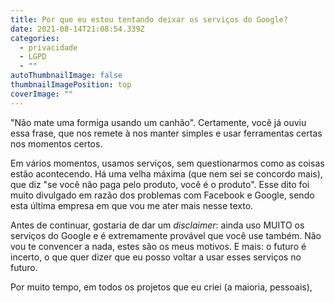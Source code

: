 ```yaml
---
title: Por que eu estou tentando deixar os serviços do Google?
date: 2021-08-14T21:08:54.339Z
categories:
  - privacidade
  - LGPD
  - ""
autoThumbnailImage: false
thumbnailImagePosition: top
coverImage: ""
---
```

"Não mate uma formiga usando um canhão". Certamente, você já ouviu essa frase, que nos remete à nos manter simples e usar ferramentas certas nos momentos certos.

Em vários momentos, usamos serviços, sem questionarmos como as coisas estão acontecendo. Há uma velha máxima (que nem sei se concordo mais), que diz "se você não paga pelo produto, você é o produto". Esse dito foi muito divulgado em razão dos problemas com Facebook e Google, sendo esta última empresa em que vou me ater mais nesse texto.

Antes de continuar, gostaria de dar um *disclaimer*: ainda uso MUITO os serviços do Google e é extremamente provável que você use também. Não vou te convencer a nada, estes são os meus motivos. E mais: o futuro é incerto, o que quer dizer que eu posso voltar a usar esses serviços no futuro.

Por muito tempo, em todos os projetos que eu criei (a maioria, pessoais),
